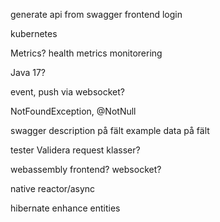 

generate api from swagger
frontend
    login
    

kubernetes

Metrics?
    health metrics
    monitorering

Java 17?

event, push via websocket?

NotFoundException, @NotNull

swagger
    description på fält
    example data på fält

tester
    Validera request klasser?

webassembly frontend?
websocket?

native
reactor/async

hibernate
enhance entities
